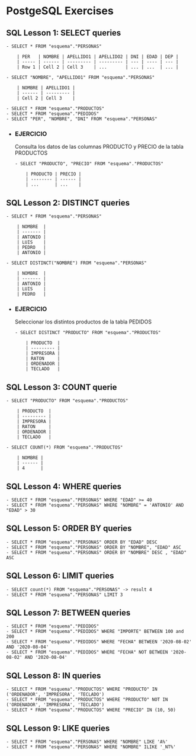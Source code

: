 # PostgeSQL Exercises 

## SQL Lesson 1: SELECT queries
```
- SELECT * FROM "esquema"."PERSONAS"

    | PER   | NOMBRE | APELLIDO1 | APELLIDO2 | DNI | EDAD | DEP |
    | ----- | ------ | --------- | --------- | --- | ---- | --- |
    | Row 1 | Cell 2 | Cell 3    | ...       | ... | ...  | ... |

- SELECT "NOMBRE", "APELLIDO1" FROM "esquema"."PERSONAS"

    | NOMBRE | APELLIDO1 |
    | ------ | --------- |
    | Cell 2 | Cell 3    |

- SELECT * FROM "esquema"."PRODUCTOS"
- SELECT * FROM "esquema"."PEDIDOS"
- SELECT "PER", "NOMBRE", "DNI" FROM "esquema"."PERSONAS"

```

  - ### EJERCICIO
    Consulta los datos de las columnas PRODUCTO y PRECIO de la tabla PRODUCTOS
    ```
    - SELECT "PRODUCTO", "PRECIO" FROM "esquema"."PRODUCTOS"

        | PRODUCTO | PRECIO |
        | -------- | ------ |
        | ...      | ...    |
    ```

## SQL Lesson 2: DISTINCT queries

```
- SELECT * FROM "esquema"."PERSONAS"

    | NOMBRE  |
    | ------- |
    | ANTONIO |
    | LUIS    |
    | PEDRO   |
    | ANTONIO |

- SELECT DISTINCT("NOMBRE") FROM "esquema"."PERSONAS"

    | NOMBRE  |
    | ------- |
    | ANTONIO |
    | LUIS    |
    | PEDRO   |
```
 <!-- <table style="margin-left: 38px;">
    <thead>
        <tr>
            <th>NOMBRE</th>
        </tr>
    </thead>
    <tbody>
        <tr>
            <td align="center">ANTONIO</td>
        </tr>
        <tr>
            <td align="center">LUIS</td>
        </tr>
        <tr>
            <td align="center">PEDRO</td>
        </tr>
    </tbody>
</table> -->

  - ### EJERCICIO
    Seleccionar los distintos productos de la tabla PEDIDOS
    ```
    - SELECT DISTINCT "PRODUCTO" FROM "esquema"."PRODUCTOS"

        | PRODUCTO  |
        | --------- |
        | IMPRESORA |
        | RATON     |
        | ORDENADOR |
        | TECLADO   |
    ```

## SQL Lesson 3: COUNT querie

```
- SELECT "PRODUCTO" FROM "esquema"."PRODUCTOS"

    | PRODUCTO  |
    | --------- |
    | IMPRESORA |
    | RATON     |
    | ORDENADOR |
    | TECLADO   |

- SELECT COUNT(*) FROM "esquema"."PRODUCTOS"

    | NOMBRE |
    | ------ |
    | 4      |
```

## SQL Lesson 4: WHERE queries
```
- SELECT * FROM "esquema"."PERSONAS" WHERE "EDAD" >= 40
- SELECT * FROM "esquema"."PERSONAS" WHERE "NOMBRE" = 'ANTONIO' AND "EDAD" > 30
```

## SQL Lesson 5: ORDER BY queries
```
- SELECT * FROM "esquema"."PERSONAS" ORDER BY "EDAD" DESC
- SELECT * FROM "esquema"."PERSONAS" ORDER BY "NOMBRE", "EDAD" ASC
- SELECT * FROM "esquema"."PERSONAS" ORDER BY "NOMBRE" DESC , "EDAD" ASC
```

## SQL Lesson 6: LIMIT queries
```
- SELECT count(*) FROM "esquema"."PERSONAS" -> result 4
- SELECT * FROM "esquema"."PERSONAS" LIMIT 3
```

## SQL Lesson 7: BETWEEN queries
```
- SELECT * FROM "esquema"."PEDIDOS"
- SELECT * FROM "esquema"."PEDIDOS" WHERE "IMPORTE" BETWEEN 100 and 200
- SELECT * FROM "esquema"."PEDIDOS" WHERE "FECHA" BETWEEN '2020-08-02' AND '2020-08-04'
- SELECT * FROM "esquema"."PEDIDOS" WHERE "FECHA" NOT BETWEEN '2020-08-02' AND '2020-08-04'
```
## SQL Lesson 8: IN queries
```
- SELECT * FROM "esquema"."PRODUCTOS" WHERE "PRODUCTO" IN ('ORDENADOR', 'IMPRESORA', 'TECLADO')
- SELECT * FROM "esquema"."PRODUCTOS" WHERE "PRODUCTO" NOT IN ('ORDENADOR', 'IMPRESORA', 'TECLADO')
- SELECT * FROM "esquema"."PRODUCTOS" WHERE "PRECIO" IN (10, 50)
```

## SQL Lesson 9: LIKE queries
```
- SELECT * FROM "esquema"."PERSONAS" WHERE "NOMBRE" LIKE 'A%'
- SELECT * FROM "esquema"."PERSONAS" WHERE "NOMBRE" ILIKE '_NT%'
```